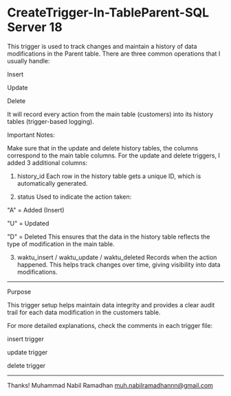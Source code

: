 # CreateTrigger-In-TableParent-SQL Server 18

This trigger is used to track changes and maintain a history of data modifications in the Parent table.
There are three common operations that I usually handle:

Insert

Update

Delete


It will record every action from the main table (customers) into its history tables (trigger-based logging).

Important Notes:

Make sure that in the update and delete history tables, the columns correspond to the main table columns.
For the update and delete triggers, I added 3 additional columns:

1. history_id
Each row in the history table gets a unique ID, which is automatically generated.


2. status
Used to indicate the action taken:

"A" = Added (Insert)

"U" = Updated

"D" = Deleted
This ensures that the data in the history table reflects the type of modification in the main table.



3. waktu_insert / waktu_update / waktu_deleted
Records when the action happened.
This helps track changes over time, giving visibility into data modifications.




---

Purpose

This trigger setup helps maintain data integrity and provides a clear audit trail for each data modification in the customers table.

For more detailed explanations, check the comments in each trigger file:

insert trigger

update trigger

delete trigger



---

Thanks!
Muhammad Nabil Ramadhan
muh.nabilramadhannn@gmail.com
